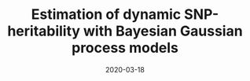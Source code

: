 ---
title: "Estimation of dynamic SNP-heritability with Bayesian Gaussian process models"
collection: publications
authors: 'A. Arjas, A. Hauptmann, MJ. Sillanpää'
date: 2020-03-18
venue: 'Bioinformatics'
paperurl: 'http://asHauptmann.github.io/files/2020_Arjas_Bioinf.pdf'
paperlink: 'https://doi.org/10.1093/bioinformatics/btaa199'
---